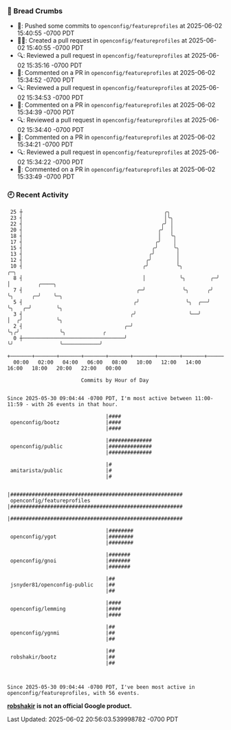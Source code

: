 ### 🍞 Bread Crumbs

 * 🚢: Pushed some commits to `openconfig/featureprofiles` at 2025-06-02 15:40:55 -0700 PDT
 * ✍🏼: Created a pull request in `openconfig/featureprofiles` at 2025-06-02 15:40:55 -0700 PDT
 * 🔍: Reviewed a pull request in  `openconfig/featureprofiles` at 2025-06-02 15:35:16 -0700 PDT
 * 💬: Commented on a PR in  `openconfig/featureprofiles` at 2025-06-02 15:34:52 -0700 PDT
 * 🔍: Reviewed a pull request in  `openconfig/featureprofiles` at 2025-06-02 15:34:53 -0700 PDT
 * 💬: Commented on a PR in  `openconfig/featureprofiles` at 2025-06-02 15:34:39 -0700 PDT
 * 🔍: Reviewed a pull request in  `openconfig/featureprofiles` at 2025-06-02 15:34:40 -0700 PDT
 * 💬: Commented on a PR in  `openconfig/featureprofiles` at 2025-06-02 15:34:21 -0700 PDT
 * 🔍: Reviewed a pull request in  `openconfig/featureprofiles` at 2025-06-02 15:34:22 -0700 PDT
 * 💬: Commented on a PR in  `openconfig/featureprofiles` at 2025-06-02 15:33:49 -0700 PDT

### 🕘 Recent Activity
```
 25 ┼                                              ╭╮
 23 ┤                                              │╰╮
 22 ┤                                             ╭╯ │
 20 ┤                                            ╭╯  │
 18 ┤                                            │   ╰╮
 17 ┤                                           ╭╯    │
 15 ┤                                          ╭╯     ╰╮
 13 ┤                                         ╭╯       │
 12 ┤                                        ╭╯        │
 10 ┤                                       ╭╯         ╰╮           ╭─╮
  8 ┤                                       │           ╰╮        ╭─╯ │         ╭────╮
  7 ┤                                     ╭─╯            ╰╮      ╭╯   ╰╮      ╭─╯    ╰─╮
  5 ┤                                    ╭╯               ╰╮  ╭──╯     ╰╮   ╭─╯        ╰╮
  3 ┤                                   ╭╯                 ╰──╯         │  ╭╯           ╰╮
  2 ┤                                 ╭─╯                               ╰╮╭╯             ╰╮            ╭
  0 ┼─────────────────────────────────╯                                  ╰╯               ╰────────────╯
    +───────+───────+───────+───────+───────+───────+───────+───────+───────+───────+───────+───────+────
  00:00   02:00   04:00   06:00   08:00   10:00   12:00   14:00   16:00   18:00   20:00   22:00   00:00   

						Commits by Hour of Day


Since 2025-05-30 09:04:44 -0700 PDT, I'm most active between 11:00-11:59 - with 26 events in that hour.

```



```
                                |####
 openconfig/bootz               |####
                                |####

                                |##############
 openconfig/public              |##############
                                |##############

                                |#
 amitarista/public              |#
                                |#

                                |########################################################
 openconfig/featureprofiles     |########################################################
                                |########################################################

                                |########
 openconfig/ygot                |########
                                |########

                                |#######
 openconfig/gnoi                |#######
                                |#######

                                |##
 jsnyder81/openconfig-public    |##
                                |##

                                |####
 openconfig/lemming             |####
                                |####

                                |##
 openconfig/ygnmi               |##
                                |##

                                |##
 robshakir/bootz                |##
                                |##



Since 2025-05-30 09:04:44 -0700 PDT, I've been most active in openconfig/featureprofiles, with 56 events.

```
**[robshakir](mailto:robjs@google.com) is not an official Google product.**  


Last Updated: 2025-06-02 20:56:03.539998782 -0700 PDT
